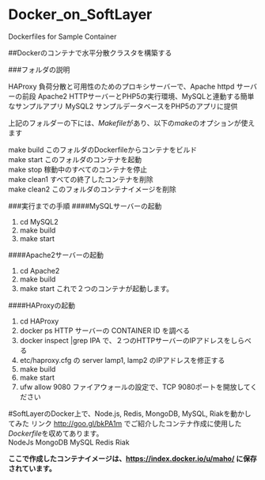Docker_on_SoftLayer
===================

Dockerfiles for Sample Container

##Dockerのコンテナで水平分散クラスタを構築する

###フォルダの説明

HAProxy  負荷分散と可用性のためのプロキシサーバーで、Apache httpd サーバーの前段
Apache2  HTTPサーバーとPHP5の実行環境、MySQLと連動する簡単なサンプルアプリ
MySQL2   サンプルデータベースをPHP5のアプリに提供


上記のフォルダーの下には、*Makefile*があり、以下の*make*のオプションが使えます  

make build このフォルダのDockerfileからコンテナをビルド  
make start このフォルダのコンテナを起動  
make stop  稼動中のすべてのコンテナを停止  
make clean1 すべての終了したコンテナを削除  
make clean2 このフォルダのコンテナイメージを削除  

###実行までの手順
####MySQLサーバーの起動
1. cd MySQL2
2. make build
3. make start

####Apache2サーバーの起動
1. cd Apache2
2. make build
3. make start これで２つのコンテナが起動します。


####HAProxyの起動
1. cd HAProxy
2. docker ps  HTTP サーバーの CONTAINER ID を調べる
3. docker inspect <CONTAINER ID> |grep IPA で、２つのHTTPサーバーのIPアドレスをしらべる
4. etc/haproxy.cfg の server lamp1, lamp2 のIPアドレスを修正する
5. make build
6. make start
7. ufw allow 9080 ファイアウォールの設定で、TCP 9080ポートを開放してください




#SoftLayerのDocker上で、Node.js, Redis, MongoDB, MySQL, Riakを動かしてみた
リンク http://goo.gl/bkPA1m  でご紹介したコンテナ作成に使用した*Dockerfile*を収めてあります。  
NodeJs MongoDB MySQL Redis Riak  


**ここで作成したコンテナイメージは、https://index.docker.io/u/maho/ に保存されています。**

